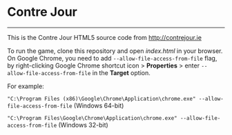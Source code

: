 # Contre Jour
---
This is the Contre Jour HTML5 source code from http://contrejour.ie

To run the game, clone this repository and open *index.html* in your browser. On Google Chrome, you need to add `--allow-file-access-from-file` flag, by right-clicking Google Chrome shortcut icon > **Properties** > enter `--allow-file-access-from-file` in the **Target** option.

For example:

`"C:\Program Files (x86)\Google\Chrome\Application\chrome.exe" --allow-file-access-from-file` (Windows 64-bit)

`"C:\Program Files\Google\Chrome\Application\chrome.exe" --allow-file-access-from-file` (Windows 32-bit)
